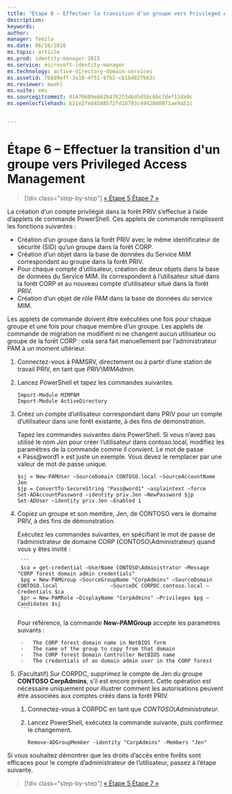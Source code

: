```yaml
---
title: "Étape 6 – Effectuer la transition d’un groupe vers Privileged Access Management | Microsoft Identity Manager"
description: 
keywords: 
author: 
manager: femila
ms.date: 06/16/2016
ms.topic: article
ms.prod: identity-manager-2015
ms.service: microsoft-identity-manager
ms.technology: active-directory-domain-services
ms.assetid: 7b689eff-3a10-4f51-97b2-cb1b4827b63c
ms.reviewer: mwahl
ms.suite: ems
ms.sourcegitcommit: 01470689e862b47625346d5d5bc6bc7def11da9c
ms.openlocfilehash: b21e2fed4588572fd1b793c4942860871ae9a51c


---
```


# Étape 6 – Effectuer la transition d'un groupe vers Privileged Access Management

>[!div class="step-by-step"] [« Étape 5 ](step-5-establish-trust-between-priv-corp-forests.md)
[Étape 7 »](step-7-elevate-user-access.md)

La création d’un compte privilégié dans la forêt PRIV s’effectue à l’aide d’applets de commande PowerShell. Ces applets de commande remplissent les fonctions suivantes :

- Création d’un groupe dans la forêt PRIV avec le même identificateur de sécurité (SID) qu’un groupe dans la forêt CORP.  
- Création d’un objet dans la base de données du Service MIM correspondant au groupe dans la forêt PRIV.  
- Pour chaque compte d’utilisateur, création de deux objets dans la base de données du Service MIM. Ils correspondent à l’utilisateur situé dans la forêt CORP et au nouveau compte d’utilisateur situé dans la forêt PRIV.  
- Création d’un objet de rôle PAM dans la base de données du service MIM.  

Les applets de commande doivent être exécutées une fois pour chaque groupe et une fois pour chaque membre d’un groupe. Les applets de commande de migration ne modifient ni ne changent aucun utilisateur ou groupe de la forêt CORP : cela sera fait manuellement par l’administrateur PAM à un moment ultérieur.

1. Connectez-vous à PAMSRV, directement ou à partir d’une station de travail PRIV, en tant que *PRIV\MIMAdmin*.

2.  Lancez PowerShell et tapez les commandes suivantes.

    ```
    Import-Module MIMPAM
    Import-Module ActiveDirectory
    ```

3.  Créez un compte d’utilisateur correspondant dans PRIV pour un compte d’utilisateur dans une forêt existante, à des fins de démonstration.

    Tapez les commandes suivantes dans PowerShell.  Si vous n’avez pas utilisé le nom *Jen* pour créer l’utilisateur dans contoso.local, modifiez les paramètres de la commande comme il convient. Le mot de passe « Pass@word1 » est juste un exemple. Vous devez le remplacer par une valeur de mot de passe unique.

    ```
    $sj = New-PAMUser –SourceDomain CONTOSO.local –SourceAccountName Jen
    $jp = ConvertTo-SecureString "Pass@word1" –asplaintext –force
    Set-ADAccountPassword –identity priv.Jen –NewPassword $jp
    Set-ADUser –identity priv.Jen –Enabled 1
    ```

4. Copiez un groupe et son membre, Jen, de CONTOSO vers le domaine PRIV, à des fins de démonstration.

    Exécutez les commandes suivantes, en spécifiant le mot de passe de l’administrateur de domaine CORP (CONTOSO\Administrateur) quand vous y êtes invité :

        ```
        $ca = get-credential –UserName CONTOSO\Administrator –Message "CORP forest domain admin credentials"
        $pg = New-PAMGroup –SourceGroupName "CorpAdmins" –SourceDomain CONTOSO.local                 –SourceDC CORPDC.contoso.local –Credentials $ca
        $pr = New-PAMRole –DisplayName "CorpAdmins" –Privileges $pg –Candidates $sj
        ```

    Pour référence, la commande **New-PAMGroup** accepte les paramètres suivants :

        -   The CORP forest domain name in NetBIOS form  
        -   The name of the group to copy from that domain  
        -   The CORP forest Domain Controller NetBIOS name  
        -   The credentials of an domain admin user in the CORP forest  

5.  (Facultatif) Sur CORPDC, supprimez le compte de Jen du groupe **CONTOSO CorpAdmins**, s’il est encore présent.  Cette opération est nécessaire uniquement pour illustrer comment les autorisations peuvent être associées aux comptes créés dans la forêt PRIV.

    1.  Connectez-vous à CORPDC en tant que *CONTOSO\Administrateur*.

    2.  Lancez PowerShell, exécutez la commande suivante, puis confirmez le changement.

        ```
        Remove-ADGroupMember -identity "CorpAdmins" -Members "Jen"
        ```


Si vous souhaitez démontrer que les droits d’accès entre forêts sont efficaces pour le compte d’administrateur de l’utilisateur, passez à l’étape suivante.

>[!div class="step-by-step"] [« Étape 5 ](step-5-establish-trust-between-priv-corp-forests.md)
[Étape 7 »](step-7-elevate-user-access.md)



<!--HONumber=Jun16_HO3-->


